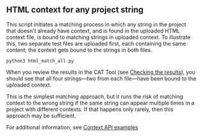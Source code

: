 ## HTML context for any project string

This script initiates a matching process in which any string in the project that doesn't already have context, and is found in the uploaded HTML context file, is bound to matching strings in uploaded context. To illustrate this, two separate test files are uploaded first, each containing the same content; the context gets bound to the strings in both files.

```
python3 html_match_all.py
```

When you review the results in the CAT Tool (see [Checking the results](../README.md#checking-the-results)), you should see that all four strings—two from each file—have been bound to the uploaded context.

This is the simplest matching approach, but it runs the risk of matching context to the wrong string if the same string can appear multiple times in a project with different contexts. If that happens only rarely, then this approach may be sufficient.

For additional information, see [Context API examples](../README.md)
